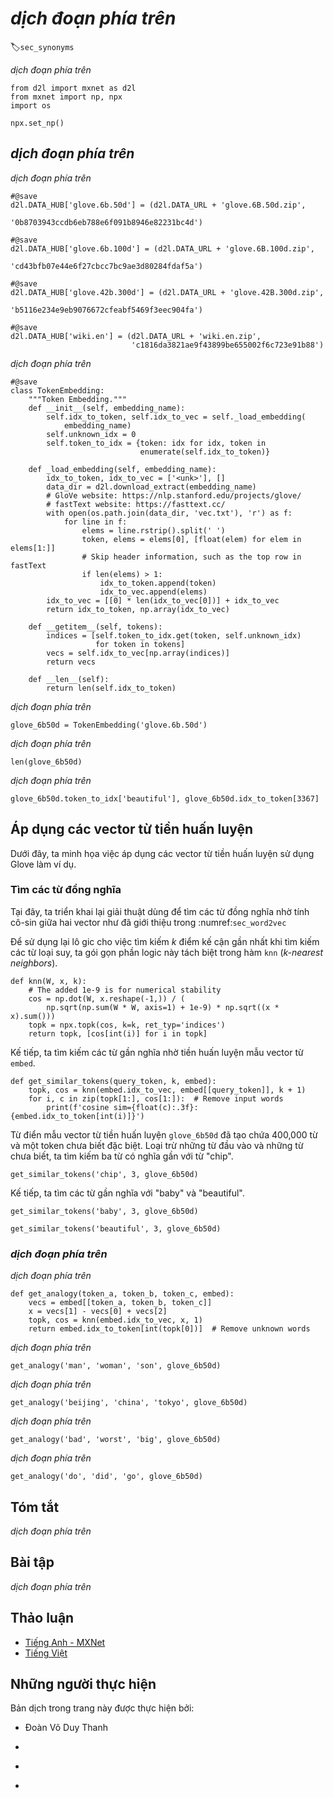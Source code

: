 <!-- ===================== Bắt đầu dịch Phần 1 ==================== -->
<!-- ========================================= REVISE - BẮT ĐẦU =================================== -->

<!--
# Finding Synonyms and Analogies
-->

# *dịch đoạn phía trên*
:label:`sec_synonyms`


<!--
In :numref:`sec_word2vec_pretraining` we trained a word2vec word embedding model on a small-scale dataset and searched for synonyms using the cosine similarity of word vectors.
In practice, word vectors pretrained on a large-scale corpus can often be applied to downstream natural language processing tasks.
This section will demonstrate how to use these pretrained word vectors to find synonyms and analogies.
We will continue to apply pretrained word vectors in subsequent sections.
-->

*dịch đoạn phía trên*


```{.python .input}
from d2l import mxnet as d2l
from mxnet import np, npx
import os

npx.set_np()
```


<!--
## Using Pretrained Word Vectors
-->

## *dịch đoạn phía trên*


<!--
Below lists pretrained GloVe embeddings of dimensions 50, 100, and 300, which can be downloaded from the [GloVe website](https://nlp.stanford.edu/projects/glove/).
The pretrained fastText embeddings are available in multiple languages.
Here we consider one English version (300-dimensional "wiki.en") that can be downloaded from the [fastText website](https://fasttext.cc/).
-->

*dịch đoạn phía trên*


```{.python .input  n=35}
#@save
d2l.DATA_HUB['glove.6b.50d'] = (d2l.DATA_URL + 'glove.6B.50d.zip',
                                '0b8703943ccdb6eb788e6f091b8946e82231bc4d')

#@save
d2l.DATA_HUB['glove.6b.100d'] = (d2l.DATA_URL + 'glove.6B.100d.zip',
                                 'cd43bfb07e44e6f27cbcc7bc9ae3d80284fdaf5a')

#@save
d2l.DATA_HUB['glove.42b.300d'] = (d2l.DATA_URL + 'glove.42B.300d.zip',
                                  'b5116e234e9eb9076672cfeabf5469f3eec904fa')

#@save
d2l.DATA_HUB['wiki.en'] = (d2l.DATA_URL + 'wiki.en.zip',
                           'c1816da3821ae9f43899be655002f6c723e91b88')
```


<!--
We define the following `TokenEmbedding` class to load the above pretrained Glove and fastText embeddings.
-->

*dịch đoạn phía trên*


```{.python .input}
#@save
class TokenEmbedding:
    """Token Embedding."""
    def __init__(self, embedding_name):
        self.idx_to_token, self.idx_to_vec = self._load_embedding(
            embedding_name)
        self.unknown_idx = 0
        self.token_to_idx = {token: idx for idx, token in
                             enumerate(self.idx_to_token)}

    def _load_embedding(self, embedding_name):
        idx_to_token, idx_to_vec = ['<unk>'], []
        data_dir = d2l.download_extract(embedding_name)
        # GloVe website: https://nlp.stanford.edu/projects/glove/
        # fastText website: https://fasttext.cc/
        with open(os.path.join(data_dir, 'vec.txt'), 'r') as f:
            for line in f:
                elems = line.rstrip().split(' ')
                token, elems = elems[0], [float(elem) for elem in elems[1:]]
                # Skip header information, such as the top row in fastText
                if len(elems) > 1:
                    idx_to_token.append(token)
                    idx_to_vec.append(elems)
        idx_to_vec = [[0] * len(idx_to_vec[0])] + idx_to_vec
        return idx_to_token, np.array(idx_to_vec)

    def __getitem__(self, tokens):
        indices = [self.token_to_idx.get(token, self.unknown_idx)
                   for token in tokens]
        vecs = self.idx_to_vec[np.array(indices)]
        return vecs

    def __len__(self):
        return len(self.idx_to_token)
```


<!--
Next, we use 50-dimensional GloVe embeddings pretrained on a subset of the Wikipedia.
The corresponding word embedding is automatically downloaded the first time we create a pretrained word embedding instance.
-->

*dịch đoạn phía trên*


```{.python .input  n=11}
glove_6b50d = TokenEmbedding('glove.6b.50d')
```


<!--
Output the dictionary size. The dictionary contains $400,000$ words and a special unknown token.
-->

*dịch đoạn phía trên*


```{.python .input}
len(glove_6b50d)
```


<!--
We can use a word to get its index in the dictionary, or we can get the word from its index.
-->

*dịch đoạn phía trên*


```{.python .input  n=12}
glove_6b50d.token_to_idx['beautiful'], glove_6b50d.idx_to_token[3367]
```

<!-- ===================== Kết thúc dịch Phần 1 ===================== -->

<!-- ===================== Bắt đầu dịch Phần 2 ===================== -->

<!--
## Applying Pretrained Word Vectors
-->

## Áp dụng các vector từ tiền huấn luyện


<!--
Below, we demonstrate the application of pretrained word vectors, using GloVe as an example.
-->

Dưới đây, ta minh họa việc áp dụng các vector từ tiền huấn luyện sử dụng Glove làm ví dụ.


<!--
### Finding Synonyms
-->

### Tìm các từ đồng nghĩa


<!--
Here, we re-implement the algorithm used to search for synonyms by cosine similarity introduced in :numref:`sec_word2vec`
-->

Tại đây, ta triển khai lại giải thuật dùng để tìm các từ đồng nghĩa nhờ tính cô-sin giữa hai vector như đã giới thiệu trong :numref:`sec_word2vec`


<!--
In order to reuse the logic for seeking the $k$ nearest neighbors when seeking analogies,
we encapsulate this part of the logic separately in the `knn` ($k$-nearest neighbors) function.
-->

Để sử dụng lại lô gic cho việc tìm kiếm $k$ điểm kế cận gần nhất khi tìm kiếm các từ loại suy,
ta gói gọn phần logic này tách biệt trong hàm `knn` ($k$*-nearest neighbors*).


```{.python .input}
def knn(W, x, k):
    # The added 1e-9 is for numerical stability
    cos = np.dot(W, x.reshape(-1,)) / (
        np.sqrt(np.sum(W * W, axis=1) + 1e-9) * np.sqrt((x * x).sum()))
    topk = npx.topk(cos, k=k, ret_typ='indices')
    return topk, [cos[int(i)] for i in topk]
```


<!--
Then, we search for synonyms by pre-training the word vector instance `embed`.
-->

Kế tiếp, ta tìm kiếm các từ gần nghĩa nhờ tiền huấn luyện mẫu vector từ `embed`.


```{.python .input}
def get_similar_tokens(query_token, k, embed):
    topk, cos = knn(embed.idx_to_vec, embed[[query_token]], k + 1)
    for i, c in zip(topk[1:], cos[1:]):  # Remove input words
        print(f'cosine sim={float(c):.3f}: {embed.idx_to_token[int(i)]}')
```


<!--
The dictionary of pretrained word vector instance `glove_6b50d` already created contains 400,000 words and a special unknown token.
Excluding input words and unknown words, we search for the three words that are the most similar in meaning to "chip".
-->

Từ điển mẫu vector từ tiền huấn luyện `glove_6b50d` đã tạo chứa 400,000 từ và một token chưa biết đặc biệt.
Loại trừ những từ đầu vào và những từ chưa biết, ta tìm kiếm ba từ có nghĩa gần với từ "chip".


```{.python .input}
get_similar_tokens('chip', 3, glove_6b50d)
```


<!--
Next, we search for the synonyms of "baby" and "beautiful".
-->

Kế tiếp, ta tìm các từ gần nghĩa với "baby" và "beautiful".


```{.python .input}
get_similar_tokens('baby', 3, glove_6b50d)
```

```{.python .input}
get_similar_tokens('beautiful', 3, glove_6b50d)
```

<!-- ===================== Kết thúc dịch Phần 2 ===================== -->

<!-- ===================== Bắt đầu dịch Phần 3 ===================== -->

<!--
### Finding Analogies
-->

### *dịch đoạn phía trên*


<!--
In addition to seeking synonyms, we can also use the pretrained word vector to seek the analogies between words.
For example, “man”:“woman”::“son”:“daughter” is an example of analogy, “man” is to “woman” as “son” is to “daughter”.
The problem of seeking analogies can be defined as follows: for four words in the analogical relationship $a : b :: c : d$, 
given the first three words, $a$, $b$ and $c$, we want to find $d$.
Assume the word vector for the word $w$ is $\text{vec}(w)$.
To solve the analogy problem, we need to find the word vector that is most similar to the result vector of $\text{vec}(c)+\text{vec}(b)-\text{vec}(a)$.
-->

*dịch đoạn phía trên*


```{.python .input}
def get_analogy(token_a, token_b, token_c, embed):
    vecs = embed[[token_a, token_b, token_c]]
    x = vecs[1] - vecs[0] + vecs[2]
    topk, cos = knn(embed.idx_to_vec, x, 1)
    return embed.idx_to_token[int(topk[0])]  # Remove unknown words
```


<!--
Verify the "male-female" analogy.
-->

*dịch đoạn phía trên*


```{.python .input  n=18}
get_analogy('man', 'woman', 'son', glove_6b50d)
```


<!--
“Capital-country” analogy: "beijing" is to "china" as "tokyo" is to what? The answer should be "japan".
-->

*dịch đoạn phía trên*


```{.python .input  n=19}
get_analogy('beijing', 'china', 'tokyo', glove_6b50d)
```


<!--
"Adjective-superlative adjective" analogy: "bad" is to "worst" as "big" is to what? The answer should be "biggest".
-->

*dịch đoạn phía trên*


```{.python .input  n=20}
get_analogy('bad', 'worst', 'big', glove_6b50d)
```


<!--
"Present tense verb-past tense verb" analogy: "do" is to "did" as "go" is to what? The answer should be "went".
-->

*dịch đoạn phía trên*


```{.python .input  n=21}
get_analogy('do', 'did', 'go', glove_6b50d)
```


## Tóm tắt

<!--
* Word vectors pre-trained on a large-scale corpus can often be applied to downstream natural language processing tasks.
* We can use pre-trained word vectors to seek synonyms and analogies.
-->

*dịch đoạn phía trên*


## Bài tập

<!--
1. Test the fastText results using `TokenEmbedding('wiki.en')`.
2. If the dictionary is extremely large, how can we accelerate finding synonyms and analogies?
-->

*dịch đoạn phía trên*


<!-- ===================== Kết thúc dịch Phần 3 ===================== -->
<!-- ========================================= REVISE - KẾT THÚC ===================================-->


## Thảo luận
* [Tiếng Anh - MXNet](https://discuss.d2l.ai/t/387)
* [Tiếng Việt](https://forum.machinelearningcoban.com/c/d2l)


## Những người thực hiện
Bản dịch trong trang này được thực hiện bởi:
<!--
Tác giả của mỗi Pull Request điền tên mình và tên những người review mà bạn thấy
hữu ích vào từng phần tương ứng. Mỗi dòng một tên, bắt đầu bằng dấu `*`.
Tên đầy đủ của các reviewer có thể được tìm thấy tại https://github.com/aivivn/d2l-vn/blob/master/docs/contributors_info.md
-->

* Đoàn Võ Duy Thanh
<!-- Phần 1 -->
* 

<!-- Phần 2 -->
* 

<!-- Phần 3 -->
* 
